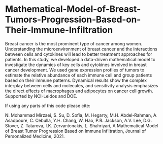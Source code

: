 # Mathematical-Model-of-Breast-Tumors-Progression-Based-on-Their-Immune-Infiltration

Breast cancer is the most prominent type of cancer among women. Understanding the microenvironment of breast cancer and the interactions between cells and cytokines will lead to better treatment approaches for patients. In this study, we developed a data-driven mathematical model to investigate the dynamics of key cells and cytokines involved in breast cancer development. We used gene expression profiles of tumors to estimate the relative abundance of each immune cell and group patients based on their immune patterns. Dynamical results show the complex interplay between cells and molecules, and sensitivity analysis emphasizes the direct effects of macrophages and adipocytes on cancer cell growth. Supported by NCI-Leidos and DOE.

If using any parts of this code please cite: 

N. Mohammad Mirzaei, S. Su, D. Sofia, M. Hegarty, M.H. Abdel-Rahman, A. Asadpoure, C. Cebulla, Y.H. Chang, W. Hao, P.R. Jackson, A.V. Lee, D.G. Stover, Z. Tatarova, I.K. Zervantonakis, L. Shahriyari, A Mathematical Model of Breast Tumor Progression Based on Immune Infiltration, Journal of Personalized Medicine, 2021.
